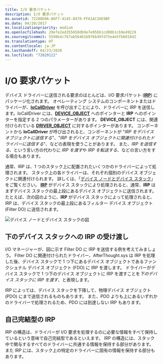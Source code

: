 ```yaml
---
title: I/O 要求パケット
description: I/O 要求パケット
ms.assetid: 72288D9A-86F7-4145-8470-FFA1AC26E9BF
ms.date: 04/20/2017
ms.localizationpriority: medium
ms.openlocfilehash: 29efe2ed355650db9e7e95bb1cd80b1cb9e49229
ms.sourcegitcommit: 5598b4c767ab56461b976b49fd75e4e5fb6018d2
ms.translationtype: HT
ms.contentlocale: ja-JP
ms.lasthandoff: 04/23/2020
ms.locfileid: "72829122"
---
```

# <a name="io-request-packets"></a>I/O 要求パケット


デバイス ドライバーに送信される要求のほとんどは、I/O 要求パケット ([**IRP**](https://docs.microsoft.com/windows-hardware/drivers/ddi/wdm/ns-wdm-_irp)) にパッケージ化されます。 オペレーティング システムのコンポーネントまたはドライバーが、[**IoCallDriver**](https://docs.microsoft.com/windows-hardware/drivers/ddi/wdm/nf-wdm-iocalldriver) を呼び出すことにより、ドライバーに IRP を送信します。IoCallDriver には、[**DEVICE\_OBJECT**](https://docs.microsoft.com/windows-hardware/drivers/ddi/wdm/ns-wdm-_device_object) へのポインターと **IRP** へのポインターを指定する 2 つのパラメーターがあります。 **DEVICE\_OBJECT** には、関連付けられている [**DRIVER\_OBJECT**](https://docs.microsoft.com/windows-hardware/drivers/ddi/wdm/ns-wdm-_driver_object) に対するポインターがあります。 コンポーネントから **IoCallDriver** が呼び出されると、コンポーネントが "*IRP をデバイス オブジェクトに送信する*"、"*IRP をデバイス オブジェクトに関連付けられたドライバーに送信する*"、などの表現を使うことがあります。 また、*IRP を送信する*、という言い方の代わりに *IRP を渡す*や *IRP を転送する*、などの言い方をする場合もあります。

通常、IRP は、1 つのスタック上に配置されたいくつかのドライバーによって処理されます。 スタック上の各ドライバーは、それぞれ個別のデバイス オブジェクトに関連付けられます。 詳しくは、「[デバイス ノードとデバイス スタック](device-nodes-and-device-stacks.md)」をご覧ください。 [  **IRP**](https://docs.microsoft.com/windows-hardware/drivers/ddi/wdm/ns-wdm-_irp) がデバイス スタックにより処理されると、通常、**IRP** はまずデバイス スタックの最上段にあるデバイス オブジェクトに送信されます。 たとえば、次の図のように、**IRP** がデバイス スタックによって処理されると、IRP は、デバイス スタックの最上段にあるフィルター デバイス オブジェクト (Filter DO) に送信されます。

![デバイス ノードとデバイス スタックの図](images/prosewaredevicenode03.png)

## <a name="span-idpassing_an_irp_down_the_device_stackspanspan-idpassing_an_irp_down_the_device_stackspanspan-idpassing_an_irp_down_the_device_stackspanpassing-an-irp-down-the-device-stack"></a><span id="Passing_an_IRP_down_the_device_stack"></span><span id="passing_an_irp_down_the_device_stack"></span><span id="PASSING_AN_IRP_DOWN_THE_DEVICE_STACK"></span>下のデバイス スタックへの IRP の受け渡し


I/O マネージャーが、図に示す Filter DO に IRP を送信する例を考えてみましょう。 Filter DO に関連付けられたドライバー、AfterThought.sys は IRP を処理した後、デバイス スタックで 1 つ下にあるデバイス オブジェクトであるファンクショナル デバイス オブジェクト (FDO) に IRP を渡します。 ドライバーがデバイス スタックで 1 つ下のデバイス オブジェクトに IRP を渡すことを*下のデバイス スタックに IRP を渡す*、と表現します。

IRP によっては、デバイス スタックを下降して、物理デバイス オブジェクト (PDO) にまで送信されるものもあります。 また、PDO よりも上にあるいずれかのドライバーで処理されるため、PDO には到達しない IRP もあります。

## <a name="span-idirps_are_self-containedspanspan-idirps_are_self-containedspanspan-idirps_are_self-containedspanirps-are-self-contained"></a><span id="IRPs_are_self-contained"></span><span id="irps_are_self-contained"></span><span id="IRPS_ARE_SELF-CONTAINED"></span>自己完結型の IRP


IRP の構造は、ドライバーが I/O 要求を処理するのに必要な情報をすべて保持しているという意味で自己完結型であるといえます。 IRP の構造には、スタック中で関与するすべてのドライバーに共通する情報を保持する部分があります。 また IRP には、スタック上の特定のドライバーに固有の情報を保持する部分もあります。

 

 





